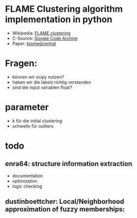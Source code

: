 # FLAME Clustering algorithm implementation in python
* Wikipedia: [FLAME clustering](https://en.wikipedia.org/wiki/FLAME_clustering)
* C-Source: [Google Code Archive](https://code.google.com/archive/p/flame-clustering/source/default/source)
* Paper: [biomedcentral](https://bmcbioinformatics.biomedcentral.com/articles/10.1186/1471-2105-8-3)

# Fragen:
* können wir scipy nutzen?
* haben wir die labels richtig verstanden
* sind die input variablen float?

# parameter
* k für die initial clustering
* schwelle für outliers

# todo
## enra64: structure information extraction
* documentation
* optimization
* logic checking

## dustinboettcher: Local/Neighborhood approximation of fuzzy memberships: